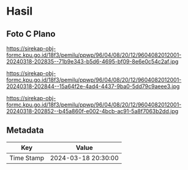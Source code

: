 # Hasil

## Foto C Plano

https://sirekap-obj-formc.kpu.go.id/18f3/pemilu/ppwp/96/04/08/20/12/9604082012001-20240318-202835--71b9e343-b5d6-4695-bf09-8e6e0c54c2af.jpg

https://sirekap-obj-formc.kpu.go.id/18f3/pemilu/ppwp/96/04/08/20/12/9604082012001-20240318-202844--15a64f2e-4ad4-4437-9ba0-5dd79c9aeee3.jpg

https://sirekap-obj-formc.kpu.go.id/18f3/pemilu/ppwp/96/04/08/20/12/9604082012001-20240318-202852--b45a860f-e002-4bcb-ac91-5a8f7063b2dd.jpg


## Metadata

| Key        | Value               |
| ---------- | ------------------- |
| Time Stamp | 2024-03-18 20:30:00 |



